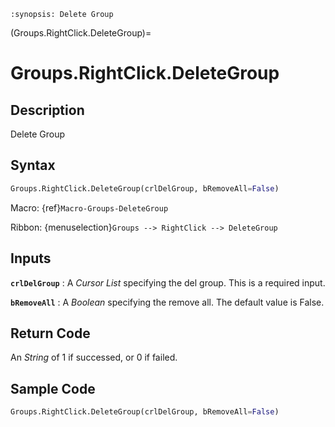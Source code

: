 ```{module} Groups.RightClick.DeleteGroup()
:synopsis: Delete Group
```

(Groups.RightClick.DeleteGroup)=

# Groups.RightClick.DeleteGroup

## Description

Delete Group

## Syntax

```python
Groups.RightClick.DeleteGroup(crlDelGroup, bRemoveAll=False)
```

Macro: {ref}`Macro-Groups-DeleteGroup`

Ribbon: {menuselection}`Groups --> RightClick --> DeleteGroup`

## Inputs

**`crlDelGroup`**
: A _Cursor List_ specifying the del group. This is a required input.

**`bRemoveAll`**
: A _Boolean_ specifying the remove all. The default value is False.

## Return Code

An _String_ of 1 if successed, or 0 if failed.

## Sample Code

```python
Groups.RightClick.DeleteGroup(crlDelGroup, bRemoveAll=False)
```
